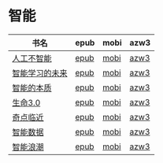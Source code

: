 # 智能

| 书名 | epub | mobi | azw3 |
| --- | --- | --- | --- |
| [人工不智能](http://ct.dalanmei.com/f/31084289-570170267-3f0da9) | [epub](http://ct.dalanmei.com/f/31084289-570170267-3f0da9) | [mobi](http://ct.dalanmei.com/f/31084289-570286962-24a27c) | [azw3](http://ct.dalanmei.com/f/31084289-570358411-31f33a) |
| [智能学习的未来](http://ct.dalanmei.com/f/31084289-570127931-1a6adb) | [epub](http://ct.dalanmei.com/f/31084289-570127931-1a6adb) | [mobi](http://ct.dalanmei.com/f/31084289-570270990-76f662) | [azw3](http://ct.dalanmei.com/f/31084289-571410138-aecd7d) |
| [智能的本质](http://ct.dalanmei.com/f/31084289-571595006-a718de) | [epub](http://ct.dalanmei.com/f/31084289-571595006-a718de) | [mobi](http://ct.dalanmei.com/f/31084289-572122196-187853) | [azw3](http://ct.dalanmei.com/f/31084289-571979241-50de3b) |
| [生命3.0](http://ct.dalanmei.com/f/31084289-571557578-cba7ec) | [epub](http://ct.dalanmei.com/f/31084289-571557578-cba7ec) | [mobi](http://ct.dalanmei.com/f/31084289-571915893-b1ec4c) | [azw3](http://ct.dalanmei.com/f/31084289-572074638-34a1d0) |
| [奇点临近](http://ct.dalanmei.com/f/31084289-571581388-3be84d) | [epub](http://ct.dalanmei.com/f/31084289-571581388-3be84d) | [mobi](http://ct.dalanmei.com/f/31084289-571737101-37e08a) | [azw3](http://ct.dalanmei.com/f/31084289-571862341-981603) |
| [智能数据](http://ct.dalanmei.com/f/31084289-571590483-6063bd) | [epub](http://ct.dalanmei.com/f/31084289-571590483-6063bd) | [mobi](http://ct.dalanmei.com/f/31084289-571737234-23a256) | [azw3](http://ct.dalanmei.com/f/31084289-571863065-3f4ce4) |
| [智能浪潮](http://ct.dalanmei.com/f/31084289-571587999-a5d19d) | [epub](http://ct.dalanmei.com/f/31084289-571587999-a5d19d) | [mobi](http://ct.dalanmei.com/f/31084289-571772820-a10d2f) | [azw3](http://ct.dalanmei.com/f/31084289-571869193-2f84bd) |
